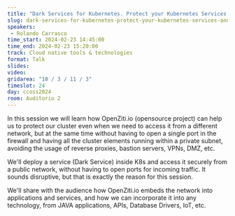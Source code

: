 ```yaml
---
title: "Dark Services for Kubernetes. Protect your Kubernetes Services and Cluster using OpenZiti.io"
slug: dark-services-for-kubernetes-protect-your-kubernetes-services-and-cluster-using-openziti-io
speakers:
 - Rolando Carrasco
time_start: 2024-02-23 14:45:00
time_end: 2024-02-23 15:20:00
track: Cloud native tools & technologies
format: Talk
slides: 
video: 
gridarea: "10 / 3 / 11 / 3"
timeslot: 24
day: ccoss2024
room: Auditorio 2
---
```


In this session we will learn how OpenZiti.io (opensource project) can help us to protect our cluster even when we need to access it from a different network, but at the same time without having to open a single port in the firewall and having all the cluster elements running within a private subnet, avoiding the usage of reverse proxies, bastion servers, VPNs, DMZ, etc.
 
 We'll deploy a service (Dark Service) inside K8s and access it securely from a public network, without having to open ports for incoming traffic. It sounds disruptive, but that is exactly the reason for this session.
 
 We'll share with the audience how OpenZiti.io embeds the network into applications and services, and how we can incorporate it into any technology, from JAVA applications, APIs, Database Drivers, IoT, etc.